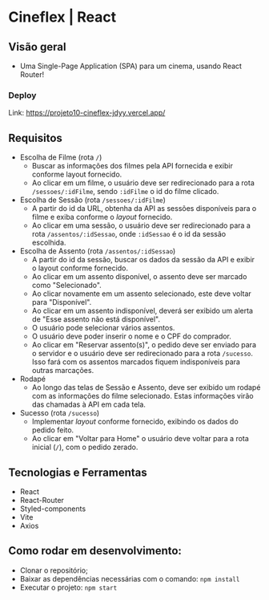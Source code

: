 # Cineflex | React

## Visão geral
- Uma Single-Page Application (SPA) para um cinema, usando React Router! 

### **Deploy**
Link: https://projeto10-cineflex-jdyy.vercel.app/

## Requisitos

- Escolha de Filme (rota `/`)
    -  Buscar as informações dos filmes pela API fornecida e exibir conforme layout fornecido.
    -  Ao clicar em um filme, o usuário deve ser redirecionado para a rota `/sessoes/:idFilme`, sendo `:idFilme` o id do filme clicado.
- Escolha de Sessão (rota `/sessoes/:idFilme`)
    -  A partir do id da URL, obtenha da API as sessões disponíveis para o filme e exiba conforme o *layout* fornecido.
    -  Ao clicar em uma sessão, o usuário deve ser redirecionado para a rota `/assentos/:idSessao`, onde `:idSessao` é o id da sessão escolhida.
- Escolha de Assento (rota `/assentos/:idSessao`)
    -  A partir do id da sessão, buscar os dados da sessão da API e exibir o layout conforme fornecido.
    -  Ao clicar em um assento disponível, o assento deve ser marcado como "Selecionado".
    -  Ao clicar novamente em um assento selecionado, este deve voltar para "Disponível".
    -  Ao clicar em um assento indisponível, deverá ser exibido um alerta de "Esse assento não está disponível".
    -  O usuário pode selecionar vários assentos.
    -  O usuário deve poder inserir o nome e o CPF do comprador.
    -  Ao clicar em "Reservar assento(s)", o pedido deve ser enviado para o servidor e o usuário deve ser redirecionado para a rota `/sucesso`.  Isso fará com os assentos marcados fiquem indisponíveis para outras marcações.
- Rodapé
    -  Ao longo das telas de Sessão e Assento, deve ser exibido um rodapé com as informações do filme selecionado. Estas informações virão das chamadas à API em cada tela.
- Sucesso (rota `/sucesso`)
    -  Implementar *layout* conforme fornecido, exibindo os dados do pedido feito.
    -  Ao clicar em "Voltar para Home" o usuário deve voltar para a rota inicial (`/`), com o pedido zerado.

## Tecnologias e Ferramentas
- React
- React-Router
- Styled-components
- Vite
- Axios

## Como rodar em desenvolvimento:
- Clonar o repositório;
- Baixar as dependências necessárias com o comando: `npm install`
- Executar o projeto: `npm start`